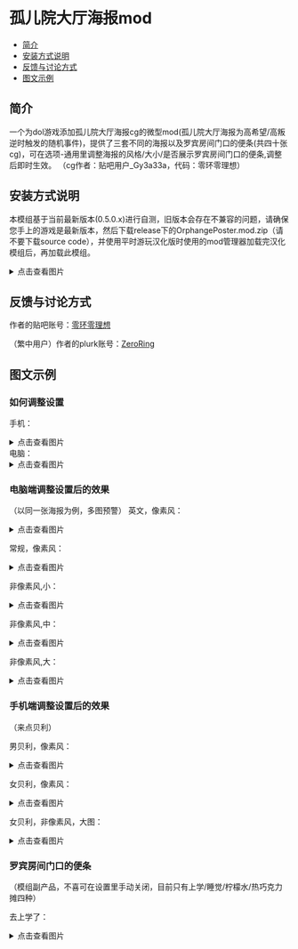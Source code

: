 # 孤儿院大厅海报mod

- [简介](#简介)
- [安装方式说明](#安装方式说明)
- [反馈与讨论方式](#反馈与讨论方式)
- [图文示例](#图文示例)

## 简介

一个为dol游戏添加孤儿院大厅海报cg的微型mod(孤儿院大厅海报为高希望/高叛逆时触发的随机事件)，提供了三套不同的海报以及罗宾房间门口的便条(共四十张cg)，可在选项-通用里调整海报的风格/大小/是否展示罗宾房间门口的便条,调整后即时生效。
（cg作者：贴吧用户_Gy3a33a，代码：零环零理想）

## 安装方式说明
本模组基于当前最新版本(0.5.0.x)进行自测，旧版本会存在不兼容的问题，请确保您手上的游戏是最新版本，然后下载release下的OrphangePoster.mod.zip（请不要下载source code），并使用平时游玩汉化版时使用的mod管理器加载完汉化模组后，再加载此模组。
<details>
  <summary>点击查看图片</summary>

![需要安装的文件](https://github.com/ZeroRing233/DOL-Orphanage-Poster-Mod/blob/master/assets/whereToDownload.jpg)
</details>

## 反馈与讨论方式

作者的贴吧账号：[零环零理想](https://tieba.baidu.com/p/9069099240) 

（繁中用户）作者的plurk账号：[ZeroRing](https://www.plurk.com/ZeroRing)

## 图文示例
### 如何调整设置
手机：
<details>
  <summary>点击查看图片</summary>

![手机版设置](https://github.com/ZeroRing233/DOL-Orphanage-Poster-Mod/blob/master/assets/setting-phone.jpg)
</details>
电脑：
<details>
  <summary>点击查看图片</summary>

![电脑版设置](https://github.com/ZeroRing233/DOL-Orphanage-Poster-Mod/blob/master/assets/setting-pc.jpg)
</details>

### 电脑端调整设置后的效果
（以同一张海报为例，多图预警）
英文，像素风：
<details>
  <summary>点击查看图片</summary>

![英文，像素风](https://github.com/ZeroRing233/DOL-Orphanage-Poster-Mod/blob/master/assets/pc_en_pixel.jpg)
</details>

常规，像素风：
<details>
  <summary>点击查看图片</summary>

![常规，像素风](https://github.com/ZeroRing233/DOL-Orphanage-Poster-Mod/blob/master/assets/pc_pixel.jpg)
</details>

非像素风,小：
<details>
  <summary>点击查看图片</summary>

![非像素风，小](https://github.com/ZeroRing233/DOL-Orphanage-Poster-Mod/blob/master/assets/pc_non_pixel_s.jpg)
</details>

非像素风,中：
<details>
  <summary>点击查看图片</summary>

![非像素风,中](https://github.com/ZeroRing233/DOL-Orphanage-Poster-Mod/blob/master/assets/pc_non_pixel_m.jpg)
</details>

非像素风,大：
<details>
  <summary>点击查看图片</summary>

![非像素风，大](https://github.com/ZeroRing233/DOL-Orphanage-Poster-Mod/blob/master/assets/pc_non_pixel_l.jpg)
</details>

### 手机端调整设置后的效果
（来点贝利）

男贝利，像素风：
<details>
  <summary>点击查看图片</summary>

![男贝利，像素风](https://github.com/ZeroRing233/DOL-Orphanage-Poster-Mod/blob/master/assets/phone_pixel_m.jpg)
</details>

女贝利，像素风：
<details>
  <summary>点击查看图片</summary>

![女贝利，像素风](https://github.com/ZeroRing233/DOL-Orphanage-Poster-Mod/blob/master/assets/phone_pixel_f.jpg)
</details>

女贝利，非像素风，大图：
<details>
  <summary>点击查看图片</summary>

![女贝利，非像素风，大图](https://github.com/ZeroRing233/DOL-Orphanage-Poster-Mod/blob/master/assets/phone_non_pixel_f.jpg)
</details>

### 罗宾房间门口的便条
（模组副产品，不喜可在设置里手动关闭，目前只有上学/睡觉/柠檬水/热巧克力摊四种）

去上学了：
<details>
  <summary>点击查看图片</summary>

![去上学了](https://github.com/ZeroRing233/DOL-Orphanage-Poster-Mod/blob/master/assets/robin-note.jpg)
</details>
